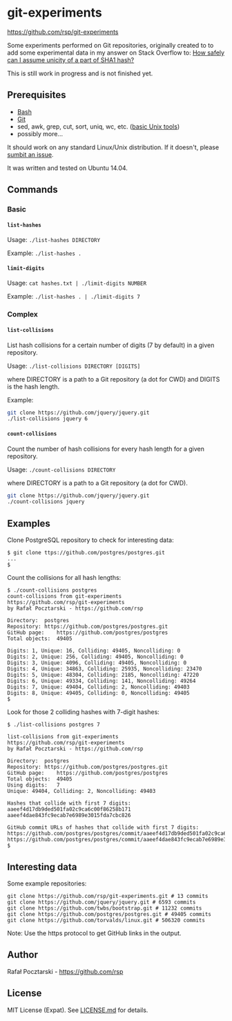 git-experiments
===============

https://github.com/rsp/git-experiments

Some experiments performed on Git repositories, originally created
to to add some experimental data in my answer on Stack Overflow to:
[How safely can I assume unicity of a part of SHA1 hash?](http://stackoverflow.com/questions/5388781/how-safely-can-i-assume-unicity-of-a-part-of-sha1-hash/5388847#5388847)

This is still work in progress and is not finished yet.

Prerequisites
-------------
* [Bash](https://www.gnu.org/software/bash/)
* [Git](http://git-scm.com/)
* sed, awk, grep, cut, sort, uniq, wc, etc. ([basic Unix tools](http://www.cs.toronto.edu/~maclean/csc209/unixtools.html))
* possibly more...

It should work on any standard Linux/Unix distribution. If it doesn't,
please [sumbit an issue](https://github.com/rsp/git-experiments/issues).

It was written and tested on Ubuntu 14.04.

Commands
--------

### Basic

#### `list-hashes`

Usage: `./list-hashes DIRECTORY`

Example: `./list-hashes .`

#### `limit-digits`

Usage: `cat hashes.txt | ./limit-digits NUMBER`

Example: `./list-hashes . | ./limit-digits 7`

### Complex

#### `list-collisions`

List hash collisions for a certain number of digits (7 by default) in a given repository.

Usage: `./list-collisions DIRECTORY [DIGITS]`

where DIRECTORY is a path to a Git repository (a dot for CWD) and DIGITS is the hash length.

Example:

```bash
git clone https://github.com/jquery/jquery.git
./list-collisions jquery 6
```

#### `count-collisions`

Count the number of hash collisions for every hash length for a given repository.

Usage: `./count-collisions DIRECTORY`

where DIRECTORY is a path to a Git repository (a dot for CWD).

```bash
git clone https://github.com/jquery/jquery.git
./count-collisions jquery
```

Examples
--------

Clone PostgreSQL repository to check for interesting data:

```
$ git clone ttps://github.com/postgres/postgres.git
...
$
```

Count the collisions for all hash lengths:
```
$ ./count-collisions postgres
count-collisions from git-experiments
https://github.com/rsp/git-experiments
by Rafał Pocztarski - https://github.com/rsp

Directory:	postgres
Repository:	https://github.com/postgres/postgres.git
GitHub page:	https://github.com/postgres/postgres
Total objects:	49405

Digits: 1, Unique: 16, Colliding: 49405, Noncolliding: 0
Digits: 2, Unique: 256, Colliding: 49405, Noncolliding: 0
Digits: 3, Unique: 4096, Colliding: 49405, Noncolliding: 0
Digits: 4, Unique: 34863, Colliding: 25935, Noncolliding: 23470
Digits: 5, Unique: 48304, Colliding: 2185, Noncolliding: 47220
Digits: 6, Unique: 49334, Colliding: 141, Noncolliding: 49264
Digits: 7, Unique: 49404, Colliding: 2, Noncolliding: 49403
Digits: 8, Unique: 49405, Colliding: 0, Noncolliding: 49405
$
```

Look for those 2 colliding hashes with 7-digit hashes:

```
$ ./list-collisions postgres 7

list-collisions from git-experiments
https://github.com/rsp/git-experiments
by Rafał Pocztarski - https://github.com/rsp

Directory:	postgres
Repository:	https://github.com/postgres/postgres.git
GitHub page:	https://github.com/postgres/postgres
Total objects:	49405
Using digits:	7
Unique: 49404, Colliding: 2, Noncolliding: 49403

Hashes that collide with first 7 digits:
aaeef4d17db9ded501fa02c9ca6c00f86258b171
aaeef4dae843fc9ecab7e6989e3015fda7cbc826

GitHub commit URLs of hashes that collide with first 7 digits:
https://github.com/postgres/postgres/commit/aaeef4d17db9ded501fa02c9ca6c00f86258b171
https://github.com/postgres/postgres/commit/aaeef4dae843fc9ecab7e6989e3015fda7cbc826
$
```

Interesting data
----------------

Some example repositories:

```
git clone https://github.com/rsp/git-experiments.git # 13 commits
git clone https://github.com/jquery/jquery.git # 6593 commits
git clone https://github.com/twbs/bootstrap.git # 11232 commits
git clone https://github.com/postgres/postgres.git # 49405 commits
git clone https://github.com/torvalds/linux.git # 506320 commits
```

Note: Use the https protocol to get GitHub links in the output.

Author
------
Rafał Pocztarski - https://github.com/rsp

License
-------
MIT License (Expat). See [LICENSE.md](LICENSE.md) for details.
